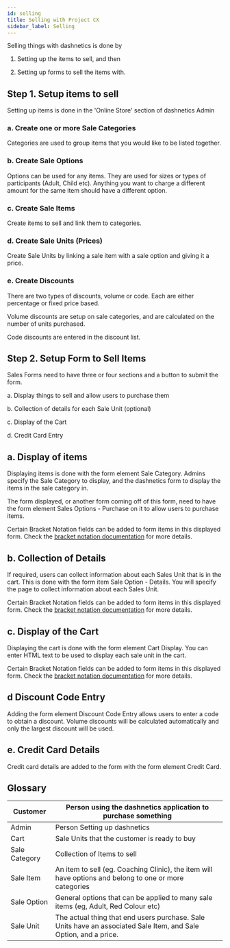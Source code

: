 ```yaml
---
id: selling
title: Selling with Project CX
sidebar_label: Selling
---
```


Selling things with dashnetics is done by 

1. Setting up the items to sell, and then

2. Setting up forms to sell the items with.

## Step 1. Setup items to sell

Setting up items is done in the 'Online Store' section of dashnetics Admin

### a. Create one or more Sale Categories

Categories are used to group items that you would like to be listed together. 

### b. Create Sale Options

Options can be used for any items. They are used for sizes or types of participants (Adult, Child etc). Anything you want to charge a different amount for the same item should have a different option.

### c. Create Sale Items

Create items to sell and link them to categories.

### d. Create Sale Units (Prices)

Create Sale Units by linking a sale item with a sale option and giving it a price.

### e. Create Discounts

There are two types of discounts, volume or code. Each are either percentage or fixed price based. 

Volume discounts are setup on sale categories, and are calculated on the number of units purchased.

Code discounts are entered in the discount list.

## Step 2. Setup Form to Sell Items

Sales Forms need to have three or four sections and a button to submit the form. 

a. Display things to sell and allow users to purchase them

b. Collection of details for each Sale Unit (optional)

c. Display of the Cart

d. Credit Card Entry

## a. Display of items

Displaying items is done with the form element Sale Category. Admins specify the Sale Category to display, and the dashnetics form to display the items in the sale category in.

The form displayed, or another form coming off of this form, need to have the form element Sales Options - Purchase on it to allow users to purchase items.

Certain Bracket Notation fields can be added to form items in this displayed form. Check the [bracket notation documentation](bracketnotation) for more details.

## b. Collection of Details

If required, users can collect information about each Sales Unit that is in the cart. This is done with the form item Sale Option - Details. You will specify the page to collect information about each Sales Unit.

Certain Bracket Notation fields can be added to form items in this displayed form. Check the [bracket notation documentation](bracketnotation) for more details.

## c. Display of the Cart

Displaying the cart is done with the form element Cart Display. You can enter HTML text to be used to display each sale unit in the cart.

Certain Bracket Notation fields can be added to form items in this displayed form. Check the [bracket notation documentation](bracketnotation) for more details.

## d Discount Code Entry

Adding the form element Discount Code Entry allows users to enter a code to obtain a discount. Volume discounts will be calculated automatically and only the largest discount will be used.

## e. Credit Card Details

Credit card details are added to the form with the form element Credit Card.





## Glossary

| Customer | Person using the dashnetics application to purchase something |
| - | -|
| Admin | Person Setting up dashnetics |
| Cart | Sale Units that the customer is ready to buy | 
| Sale Category | Collection of Items to sell |
| Sale Item | An item to sell (eg. Coaching Clinic), the item will have options and belong to one or more categories |
| Sale Option | General options that can be applied to many sale items (eg, Adult, Red Colour etc) |
| Sale Unit | The actual thing that end users purchase. Sale Units have an associated Sale Item, and Sale Option, and a price. |